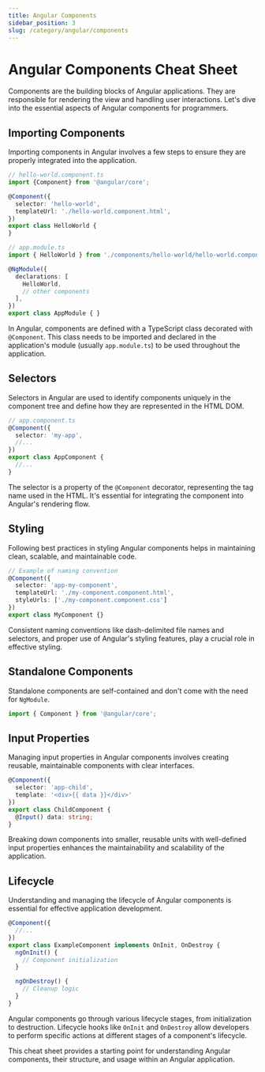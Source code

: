 ```yaml
--- 
title: Angular Components 
sidebar_position: 3
slug: /category/angular/components
---
```


# Angular Components Cheat Sheet

Components are the building blocks of Angular applications. They are responsible for rendering the view and handling user interactions. Let's dive into the essential aspects of Angular components for programmers.



## Importing Components

Importing components in Angular involves a few steps to ensure they are properly integrated into the application.

```typescript
// hello-world.component.ts
import {Component} from '@angular/core';

@Component({
  selector: 'hello-world',
  templateUrl: './hello-world.component.html',
})
export class HelloWorld {
}
```

```typescript
// app.module.ts
import { HelloWorld } from './components/hello-world/hello-world.component'

@NgModule({
  declarations: [
    HelloWorld,
    // other components
  ],
})
export class AppModule { }
```

In Angular, components are defined with a TypeScript class decorated with `@Component`. This class needs to be imported and declared in the application's module (usually `app.module.ts`) to be used throughout the application.


## Selectors

Selectors in Angular are used to identify components uniquely in the component tree and define how they are represented in the HTML DOM.

```typescript
// app.component.ts
@Component({
  selector: 'my-app',
  //...
})
export class AppComponent {
  //...
}
```

The selector is a property of the `@Component` decorator, representing the tag name used in the HTML. It's essential for integrating the component into Angular's rendering flow.

## Styling

Following best practices in styling Angular components helps in maintaining clean, scalable, and maintainable code.

```typescript
// Example of naming convention
@Component({
  selector: 'app-my-component',
  templateUrl: './my-component.component.html',
  styleUrls: ['./my-component.component.css']
})
export class MyComponent {}
```

Consistent naming conventions like dash-delimited file names and selectors, and proper use of Angular's styling features, play a crucial role in effective styling.

## Standalone Components

Standalone components are self-contained and don't come with the need for `NgModule`. 

```typescript
import { Component } from '@angular/core';
```

## Input Properties

Managing input properties in Angular components involves creating reusable, maintainable components with clear interfaces.

```typescript
@Component({
  selector: 'app-child',
  template: '<div>{{ data }}</div>'
})
export class ChildComponent {
  @Input() data: string;
}
```

Breaking down components into smaller, reusable units with well-defined input properties enhances the maintainability and scalability of the application.

## Lifecycle

Understanding and managing the lifecycle of Angular components is essential for effective application development.

```typescript
@Component({
  //...
})
export class ExampleComponent implements OnInit, OnDestroy {
  ngOnInit() {
    // Component initialization
  }

  ngOnDestroy() {
    // Cleanup logic
  }
}
```

Angular components go through various lifecycle stages, from initialization to destruction. Lifecycle hooks like `OnInit` and `OnDestroy` allow developers to perform specific actions at different stages of a component's lifecycle.

This cheat sheet provides a starting point for understanding Angular components, their structure, and usage within an Angular application.